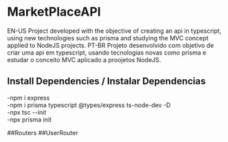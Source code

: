 # MarketPlaceAPI
EN-US Project developed with the objective of creating an api in typescript, using new technologies such as prisma and studying the MVC concept applied to NodeJS projects.
PT-BR    Projeto desenvolvido com objetivo de criar uma api em typescript, usando tecnologias novas como prisma e estudar o conceito MVC aplicado a proojetos NodeJS.


## Install Dependencies / Instalar Dependencias 
-npm i express <br>
-npm i prisma typescript @types/express ts-node-dev -D <br>
-npx tsc --init <br>
-npx prisma init


##Routers
##UserRouter

